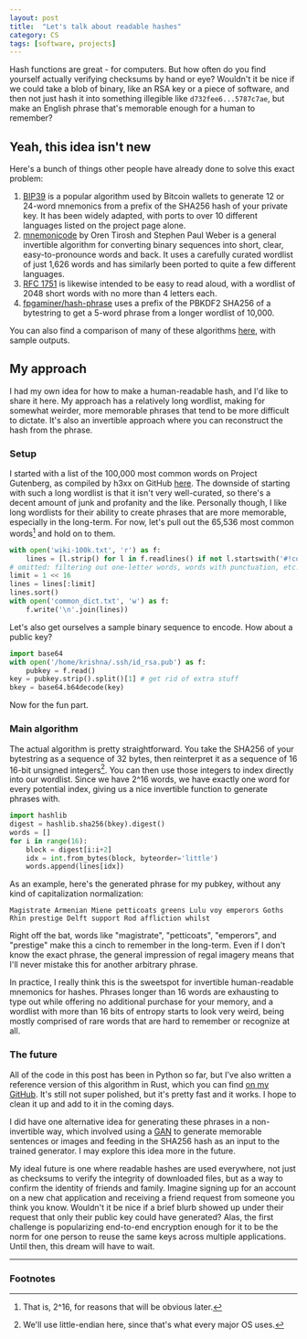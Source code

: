 ```yaml
---
layout: post
title:  "Let's talk about readable hashes"
category: CS
tags: [software, projects]
---
```


Hash functions are great - for computers. But how often do you find yourself actually verifying checksums by hand or eye? Wouldn't it be nice if we could take a blob of binary, like an RSA key or a piece of software, and then not just hash it into something illegible like `d732fee6...5787c7ae`, but make an English phrase that's memorable enough for a human to remember?

## Yeah, this idea isn't new

Here's a bunch of things other people have already done to solve this exact problem:

1. [BIP39](https://github.com/bitcoin/bips/blob/master/bip-0039.mediawiki) is a popular algorithm used by Bitcoin wallets to generate 12 or 24-word mnemonics from a prefix of the SHA256 hash of your private key. It has been widely adapted, with ports to over 10 different languages listed on the project page alone.
2. [mnemonicode](https://github.com/singpolyma/mnemonicode) by Oren Tirosh and Stephen Paul Weber is a general invertible algorithm for converting binary sequences into short, clear, easy-to-pronounce words and back. It uses a carefully curated wordlist of just 1,626 words and has similarly been ported to quite a few different languages.
3. [RFC 1751](https://tools.ietf.org/html/rfc1751) is likewise intended to be easy to read aloud, with a wordlist of 2048 short words with no more than 4 letters each.
4. [fpgaminer/hash-phrase](https://github.com/fpgaminer/hash-phrase) uses a prefix of the PBKDF2 SHA256 of a bytestring to get a 5-word phrase from a longer wordlist of 10,000.

You can also find a comparison of many of these algorithms [here](https://gist.github.com/raineorshine/8d67049c0aaaa082614e417660462fda), with sample outputs.

## My approach

I had my own idea for how to make a human-readable hash, and I'd like to share it here. My approach has a relatively long wordlist, making for somewhat weirder, more memorable phrases that tend to be more difficult to dictate. It's also an invertible approach where you can reconstruct the hash from the phrase.

### Setup

I started with a list of the 100,000 most common words on Project Gutenberg, as compiled by h3xx on GitHub [here](https://gist.github.com/h3xx/1976236). The downside of starting with such a long wordlist is that it isn't very well-curated, so there's a decent amount of junk and profanity and the like. Personally though, I like long wordlists for their ability to create phrases that are more memorable, especially in the long-term. For now, let's pull out the 65,536 most common words[^1] and hold on to them.

```python
with open('wiki-100k.txt', 'r') as f:
    lines = [l.strip() for l in f.readlines() if not l.startswith('#!comment')]
# omitted: filtering out one-letter words, words with punctuation, etc.
limit = 1 << 16
lines = lines[:limit]
lines.sort()
with open('common_dict.txt', 'w') as f:
    f.write('\n'.join(lines))
```

Let's also get ourselves a sample binary sequence to encode. How about a public key?

```python
import base64
with open('/home/krishna/.ssh/id_rsa.pub') as f:
    pubkey = f.read()
key = pubkey.strip().split()[1] # get rid of extra stuff
bkey = base64.b64decode(key)
```

Now for the fun part.

### Main algorithm

The actual algorithm is pretty straightforward. You take the SHA256 of your bytestring as a sequence of 32 bytes, then reinterpret it as a sequence of 16 16-bit unsigned integers[^2]. You can then use those integers to index directly into our wordlist. Since we have 2^16 words, we have exactly one word for every potential index, giving us a nice invertible function to generate phrases with.

```python
import hashlib
digest = hashlib.sha256(bkey).digest()
words = []
for i in range(16):
    block = digest[i:i+2]
    idx = int.from_bytes(block, byteorder='little')
    words.append(lines[idx])
```

As an example, here's the generated phrase for my pubkey, without any kind of capitalization normalization:

```
Magistrate Armenian Miene petticoats greens Lulu voy emperors Goths Rhin prestige Delft support Rod affliction whilst
```

Right off the bat, words like "magistrate", "petticoats", "emperors", and "prestige" make this a cinch to remember in the long-term. Even if I don't know the exact phrase, the general impression of regal imagery means that I'll never mistake this for another arbitrary phrase.

In practice, I really think this is the sweetspot for invertible human-readable mnemonics for hashes. Phrases longer than 16 words are exhausting to type out while offering no additional purchase for your memory, and a wordlist with more than 16 bits of entropy starts to look very weird, being mostly comprised of rare words that are hard to remember or recognize at all.

### The future

All of the code in this post has been in Python so far, but I've also written a reference version of this algorithm in Rust, which you can find [on my GitHub](https://github.com/krishnachittur/readable-hashes/tree/master). It's still not super polished, but it's pretty fast and it works. I hope to clean it up and add to it in the coming days.

I did have one alternative idea for generating these phrases in a non-invertible way, which involved using a [GAN](https://en.wikipedia.org/wiki/Generative_adversarial_network) to generate memorable sentences or images and feeding in the SHA256 hash as an input to the trained generator. I may explore this idea more in the future.

My ideal future is one where readable hashes are used everywhere, not just as checksums to verify the integrity of downloaded files, but as a way to confirm the identity of friends and family. Imagine signing up for an account on a new chat application and receiving a friend request from someone you think you know. Wouldn't it be nice if a brief blurb showed up under their request that only their public key could have generated? Alas, the first challenge is popularizing end-to-end encryption enough for it to be the norm for one person to reuse the same keys across multiple applications. Until then, this dream will have to wait.

--------------------------------------------

### Footnotes

[^1]: That is, 2^16, for reasons that will be obvious later.
[^2]: We'll use little-endian here, since that's what every major OS uses.